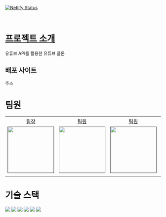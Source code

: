 [![Netlify Status](https://api.netlify.com/api/v1/badges/170bfd9e-858c-41d4-bf11-1a47f894d3a8/deploy-status)](https://app.netlify.com/sites/bulsazotube-dev/deploys)

<br />

# [프로젝트 소개](https://docs.google.com/document/d/1vHlO8lgIo1oXBYiecpE8TbG2tHnr3Hmv25UxK_7a5_g/edit#)

유튜브 API를 활용한 유튜브 클론

## 배포 사이트

주소

# 팀원

<table>
  <tbody>
  <tr>
  <td align="center"><a href="">팀장</a></td>
  <td align="center"><a href="">팀원</a></td>
  <td align="center"><a href="">팀원</a></td>
  <td align="center"><a href="">팀원</a></td>
  </tr>
  <tr>
  <td align="center"><a href=""><img src="" width="150px;" style="max-width: 100%;"/></a></td>
  <td align="center"><a href=""><img src="" width="150px;" style="max-width: 100%;"/></a></td>
  <td align="center"><a href=""><img src="" width="150px;" style="max-width: 100%;"/></a></td>
  <td align="center"><a href=""><img src="" width="150px;" style="max-width: 100%;"/></a></td>
  </tr>
  <tr>
  <td align="center"></td>
  <td align="center"></td>
  <td align="center"></td>
  <td align="center"></td>
  </tr>
  </tbody>
</table>

# 기술 스택

<img src="https://img.shields.io/badge/React-61DAFB?style=for-the-badge&logo=React&logoColor=black">
<img src="https://img.shields.io/badge/vite-646CFF?style=for-the-badge&logo=vite&logoColor=white">
<img src="https://img.shields.io/badge/typescript-3178C6?style=for-the-badge&logo=typescript&logoColor=white">
<img src="https://img.shields.io/badge/Axios-5A29E4?style=for-the-badge&logo=Axios&logoColor=white">
<img src="https://img.shields.io/badge/styledcomponents-DB7093?style=for-the-badge&logo=styled-components
&logoColor=white">
<img src="https://img.shields.io/badge/reactrouter-CA4245?style=for-the-badge&logo=reactrouter
&logoColor=white">
